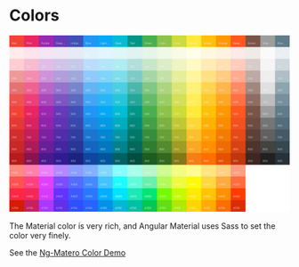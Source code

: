 # Colors

![](colors.jpg)

The Material color is very rich, and Angular Material uses Sass to set the color very finely.

See the [Ng-Matero Color Demo](https://ng-matero.github.io/ng-matero/#/design/colors)